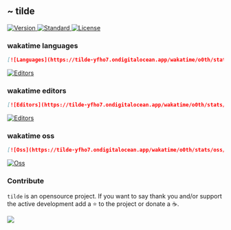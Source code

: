 ## ~ tilde

<p>
  <a href="https://github.com/o0th/tilde">
    <img src="https://img.shields.io/badge/Version-0.1.1-green.svg?style=for-the-badge" alt="Version">
  </a>
  <a href="https://github.com/standard/standard">
    <img src="https://img.shields.io/badge/Code_style-Standard-green.svg?style=for-the-badge" alt="Standard">
  </a>
  <a href="/LICENSE">
    <img src="https://img.shields.io/badge/License-MIT-blue.svg?style=for-the-badge" alt="License">
  </a>
</p>


### wakatime languages

```markdown
[![Languages](https://tilde-yfho7.ondigitalocean.app/wakatime/o0th/stats/languages/last_7_days)](https://github.com/o0th/tilde)
```

[![Editors](https://tilde-yfho7.ondigitalocean.app/wakatime/o0th/stats/languages/last_7_days)](https://github.com/o0th/tilde)

### wakatime editors

```markdown
[![Editors](https://tilde-yfho7.ondigitalocean.app/wakatime/o0th/stats/editors/last_7_days)](https://github.com/o0th/tilde)
```

[![Editors](https://tilde-yfho7.ondigitalocean.app/wakatime/o0th/stats/editors/last_7_days)](https://github.com/o0th/tilde)

### wakatime oss

```markdown
[![Oss](https://tilde-yfho7.ondigitalocean.app/wakatime/o0th/stats/oss/last_7_days)](https://github.com/o0th/tilde)
```

[![Oss](https://tilde-yfho7.ondigitalocean.app/wakatime/o0th/stats/oss/last_7_days)](https://github.com/o0th/tilde)

### Contribute

`tilde` is an opensource project. If you want to say thank you
and/or support the active development add a :star: to the project
or donate a :coffee:.

<a href="https://www.buymeacoffee.com/o0th">
  <img src="https://img.buymeacoffee.com/button-api/?text=Buy me a coffee&emoji=&slug=o0th&button_colour=FFDD00&font_colour=000000&font_family=Cookie&outline_colour=000000&coffee_colour=ffffff">
</a>


